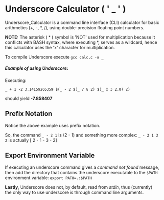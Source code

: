 # Underscore Calculator ( ' _ ' )

Underscore_Calculator is a command line interface (CLI) calculator for basic
arithmetics (+, -, \*, /), using double-precision floating point numbers.


**NOTE:** The asterisk ( \* ) symbol is 'NOT' used for multiplication because it conflicts with BASH syntax, where executing \*, serves as a wildcard, hence this calculator uses the 'x' character for multiplication.

To compile Underscore execute `gcc calc.c -o _`

##### Example of using Underscore:

Executing:
```
_ + 1 -2 3.14159265359 $(_ - 2 $(_ / 8 2) $(_ x 3 2.0) 2)
```

should yield **-7.858407**

## Prefix Notation

Notice the above example uses prefix notation.

So, the command `_ - 2 1` is (2 - 1) and something more complex: `_ - 2 1 3 2` is actually [ 2 - 1 - 3 - 2]

## Export Environment Variable

If executing an underscore command gives a *command not found* message, then
add the directory that contains the underscore executable to the `$PATH` environment variable: `export PATH=.:$PATH`

**Lastly**, Underscore does not, by default, read from *stdin*, thus (currently) the only way to use underscore is through command line arguments.
